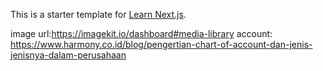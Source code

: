 This is a starter template for [Learn Next.js](https://nextjs.org/learn).

image url:https://imagekit.io/dashboard#media-library
account: https://www.harmony.co.id/blog/pengertian-chart-of-account-dan-jenis-jenisnya-dalam-perusahaan
